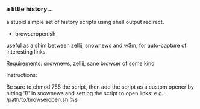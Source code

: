 ### a little history...
a stupid simple set of history scripts using shell output redirect.



* browseropen.sh

useful as a shim between zellij, snownews and w3m, for auto-capture of interesting links. 

Requirements: 
snownews, zellij, sane browser of some kind


Instructions: 

Be sure to chmod 755 the script, then add the script as a custom opener by hitting 'B' in snownews and setting the script to open links:
e.g.: /path/to/browseropen.sh %s

